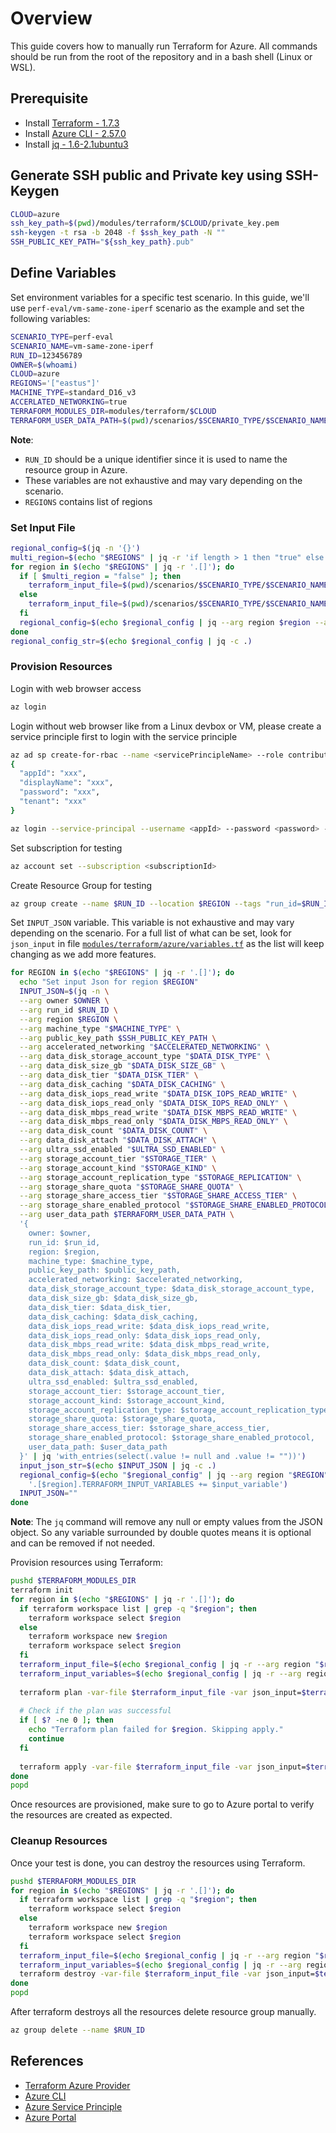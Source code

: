 # Overview

This guide covers how to manually run Terraform for Azure. All commands should be run from the root of the repository and in a bash shell (Linux or WSL).

## Prerequisite

* Install [Terraform - 1.7.3](https://developer.hashicorp.com/terraform/tutorials/azure-get-started/install-cli)
* Install [Azure CLI - 2.57.0](https://learn.microsoft.com/en-us/cli/azure/install-azure-cli-linux?pivots=apt)
* Install [jq - 1.6-2.1ubuntu3](https://stedolan.github.io/jq/download/)

## Generate SSH public and Private key using SSH-Keygen

```bash
CLOUD=azure
ssh_key_path=$(pwd)/modules/terraform/$CLOUD/private_key.pem
ssh-keygen -t rsa -b 2048 -f $ssh_key_path -N ""
SSH_PUBLIC_KEY_PATH="${ssh_key_path}.pub"
```

## Define Variables

Set environment variables for a specific test scenario. In this guide, we'll use `perf-eval/vm-same-zone-iperf` scenario as the example and set the following variables:

```bash
SCENARIO_TYPE=perf-eval
SCENARIO_NAME=vm-same-zone-iperf
RUN_ID=123456789
OWNER=$(whoami)
CLOUD=azure
REGIONS='["eastus"]' 
MACHINE_TYPE=standard_D16_v3
ACCERLATED_NETWORKING=true
TERRAFORM_MODULES_DIR=modules/terraform/$CLOUD
TERRAFORM_USER_DATA_PATH=$(pwd)/scenarios/$SCENARIO_TYPE/$SCENARIO_NAME/bash-scripts
```

**Note**:

* `RUN_ID` should be a unique identifier since it is used to name the resource group in Azure.
* These variables are not exhaustive and may vary depending on the scenario.
* `REGIONS` contains list of regions

### Set Input File

```bash
regional_config=$(jq -n '{}')
multi_region=$(echo "$REGIONS" | jq -r 'if length > 1 then "true" else "false" end')
for region in $(echo "$REGIONS" | jq -r '.[]'); do
  if [ $multi_region = "false" ]; then
    terraform_input_file=$(pwd)/scenarios/$SCENARIO_TYPE/$SCENARIO_NAME/terraform-inputs/${CLOUD}.tfvars
  else
    terraform_input_file=$(pwd)/scenarios/$SCENARIO_TYPE/$SCENARIO_NAME/terraform-inputs/${CLOUD}-${region}.tfvars
  fi
  regional_config=$(echo $regional_config | jq --arg region $region --arg file_path $terraform_input_file '. + {($region): {"TERRAFORM_INPUT_FILE" : $file_path}}')
done
regional_config_str=$(echo $regional_config | jq -c .)
```

### Provision Resources

Login with web browser access

```bash
az login
```

Login without web browser like from a Linux devbox or VM, please create a service principle first to login with the service principle

```bash
az ad sp create-for-rbac --name <servicePrincipleName> --role contributor --scopes /subscriptions/<subscriptionId>
{
  "appId": "xxx",
  "displayName": "xxx",
  "password": "xxx",
  "tenant": "xxx"
}

az login --service-principal --username <appId> --password <password> --tenant <tenant>
```

Set subscription for testing

```bash
az account set --subscription <subscriptionId>
```

Create Resource Group for testing

```bash
az group create --name $RUN_ID --location $REGION --tags "run_id=$RUN_ID" "scenario=${SCENARIO_TYPE}-${SCENARIO_NAME}" "owner=azure_devops" "creation_date=$(date -u +'%Y-%m-%dT%H:%M:%SZ')" "deletion_due_time=$(date -u -d '+2 hour' +'%Y-%m-%dT%H:%M:%SZ')"
```

Set `INPUT_JSON` variable. This variable is not exhaustive and may vary depending on the scenario. For a full list of what can be set, look for `json_input` in file [`modules/terraform/azure/variables.tf`](../../../modules/terraform/azure/variables.tf) as the list will keep changing as we add more features.

```bash
for REGION in $(echo "$REGIONS" | jq -r '.[]'); do
  echo "Set input Json for region $REGION"
  INPUT_JSON=$(jq -n \
  --arg owner $OWNER \
  --arg run_id $RUN_ID \
  --arg region $REGION \
  --arg machine_type "$MACHINE_TYPE" \
  --arg public_key_path $SSH_PUBLIC_KEY_PATH \
  --arg accelerated_networking "$ACCELERATED_NETWORKING" \
  --arg data_disk_storage_account_type "$DATA_DISK_TYPE" \
  --arg data_disk_size_gb "$DATA_DISK_SIZE_GB" \
  --arg data_disk_tier "$DATA_DISK_TIER" \
  --arg data_disk_caching "$DATA_DISK_CACHING" \
  --arg data_disk_iops_read_write "$DATA_DISK_IOPS_READ_WRITE" \
  --arg data_disk_iops_read_only "$DATA_DISK_IOPS_READ_ONLY" \
  --arg data_disk_mbps_read_write "$DATA_DISK_MBPS_READ_WRITE" \
  --arg data_disk_mbps_read_only "$DATA_DISK_MBPS_READ_ONLY" \
  --arg data_disk_count "$DATA_DISK_COUNT" \
  --arg data_disk_attach "$DATA_DISK_ATTACH" \
  --arg ultra_ssd_enabled "$ULTRA_SSD_ENABLED" \
  --arg storage_account_tier "$STORAGE_TIER" \
  --arg storage_account_kind "$STORAGE_KIND" \
  --arg storage_account_replication_type "$STORAGE_REPLICATION" \
  --arg storage_share_quota "$STORAGE_SHARE_QUOTA" \
  --arg storage_share_access_tier "$STORAGE_SHARE_ACCESS_TIER" \
  --arg storage_share_enabled_protocol "$STORAGE_SHARE_ENABLED_PROTOCOL" \
  --arg user_data_path $TERRAFORM_USER_DATA_PATH \
  '{
    owner: $owner,
    run_id: $run_id,
    region: $region,
    machine_type: $machine_type,
    public_key_path: $public_key_path, 
    accelerated_networking: $accelerated_networking,
    data_disk_storage_account_type: $data_disk_storage_account_type,
    data_disk_size_gb: $data_disk_size_gb,
    data_disk_tier: $data_disk_tier,
    data_disk_caching: $data_disk_caching,
    data_disk_iops_read_write: $data_disk_iops_read_write,
    data_disk_iops_read_only: $data_disk_iops_read_only,
    data_disk_mbps_read_write: $data_disk_mbps_read_write,
    data_disk_mbps_read_only: $data_disk_mbps_read_only,
    data_disk_count: $data_disk_count,
    data_disk_attach: $data_disk_attach,
    ultra_ssd_enabled: $ultra_ssd_enabled,
    storage_account_tier: $storage_account_tier,
    storage_account_kind: $storage_account_kind,
    storage_account_replication_type: $storage_account_replication_type,
    storage_share_quota: $storage_share_quota,
    storage_share_access_tier: $storage_share_access_tier,
    storage_share_enabled_protocol: $storage_share_enabled_protocol,
    user_data_path: $user_data_path
  }' | jq 'with_entries(select(.value != null and .value != ""))')
  input_json_str=$(echo $INPUT_JSON | jq -c .)
  regional_config=$(echo "$regional_config" | jq --arg region "$REGION" --arg input_variable "$input_json_str" \
    '.[$region].TERRAFORM_INPUT_VARIABLES += $input_variable')
  INPUT_JSON=""
done
```

**Note**: The `jq` command will remove any null or empty values from the JSON object. So any variable surrounded by double quotes means it is optional and can be removed if not needed.

Provision resources using Terraform:

```bash
pushd $TERRAFORM_MODULES_DIR
terraform init
for region in $(echo "$REGIONS" | jq -r '.[]'); do
  if terraform workspace list | grep -q "$region"; then
    terraform workspace select $region
  else
    terraform workspace new $region
    terraform workspace select $region
  fi
  terraform_input_file=$(echo $regional_config | jq -r --arg region "$region" '.[$region].TERRAFORM_INPUT_FILE')
  terraform_input_variables=$(echo $regional_config | jq -r --arg region "$region" '.[$region].TERRAFORM_INPUT_VARIABLES')
  
  terraform plan -var-file $terraform_input_file -var json_input=$terraform_input_variables
  
  # Check if the plan was successful
  if [ $? -ne 0 ]; then
    echo "Terraform plan failed for $region. Skipping apply."
    continue
  fi
  
  terraform apply -var-file $terraform_input_file -var json_input=$terraform_input_variables --auto-approve
done
popd
```

Once resources are provisioned, make sure to go to Azure portal to verify the resources are created as expected.

### Cleanup Resources

Once your test is done, you can destroy the resources using Terraform.

```bash
pushd $TERRAFORM_MODULES_DIR
for region in $(echo "$REGIONS" | jq -r '.[]'); do
  if terraform workspace list | grep -q "$region"; then
    terraform workspace select $region
  else
    terraform workspace new $region
    terraform workspace select $region
  fi
  terraform_input_file=$(echo $regional_config | jq -r --arg region "$region" '.[$region].TERRAFORM_INPUT_FILE')
  terraform_input_variables=$(echo $regional_config | jq -r --arg region "$region" '.[$region].TERRAFORM_INPUT_VARIABLES')
  terraform destroy -var-file $terraform_input_file -var json_input=$terraform_input_variables --auto-approve
done
popd
```

After terraform destroys all the resources delete resource group manually.

```bash
az group delete --name $RUN_ID
```

## References

* [Terraform Azure Provider](https://registry.terraform.io/providers/hashicorp/azurerm/latest/docs)
* [Azure CLI](https://learn.microsoft.com/en-us/cli/azure/reference-index?view=azure-cli-latest)
* [Azure Service Principle](https://docs.microsoft.com/en-us/cli/azure/create-an-azure-service-principal-azure-cli?view=azure-cli-latest)
* [Azure Portal](https://portal.azure.com/)
